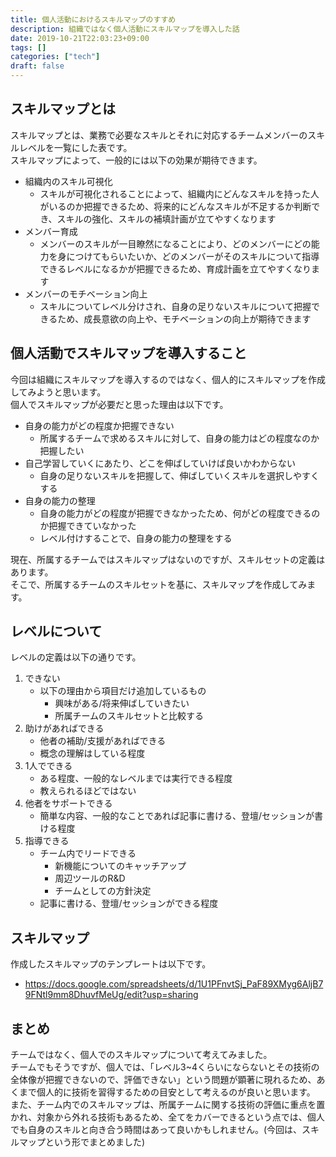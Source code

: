 ```yaml
---
title: 個人活動におけるスキルマップのすすめ
description: 組織ではなく個人活動にスキルマップを導入した話
date: 2019-10-21T22:03:23+09:00
tags: []
categories: ["tech"]
draft: false
---
```


## スキルマップとは

スキルマップとは、業務で必要なスキルとそれに対応するチームメンバーのスキルレベルを一覧にした表です。<br>
スキルマップによって、一般的には以下の効果が期待できます。

* 組織内のスキル可視化
	* スキルが可視化されることによって、組織内にどんなスキルを持った人がいるのか把握できるため、将来的にどんなスキルが不足するか判断でき、スキルの強化、スキルの補填計画が立てやすくなります
* メンバー育成
	* メンバーのスキルが一目瞭然になることにより、どのメンバーにどの能力を身につけてもらいたいか、どのメンバーがそのスキルについて指導できるレベルになるかが把握できるため、育成計画を立てやすくなります
* メンバーのモチベーション向上
	* スキルについてレベル分けされ、自身の足りないスキルについて把握できるため、成長意欲の向上や、モチベーションの向上が期待できます

## 個人活動でスキルマップを導入すること

今回は組織にスキルマップを導入するのではなく、個人的にスキルマップを作成してみようと思います。<br>
個人でスキルマップが必要だと思った理由は以下です。

* 自身の能力がどの程度か把握できない
	* 所属するチームで求めるスキルに対して、自身の能力はどの程度なのか把握したい
* 自己学習していくにあたり、どこを伸ばしていけば良いかわからない
	* 自身の足りないスキルを把握して、伸ばしていくスキルを選択しやすくする
* 自身の能力の整理
	* 自身の能力がどの程度が把握できなかったため、何がどの程度できるのか把握できていなかった
	* レベル付けすることで、自身の能力の整理をする

現在、所属するチームではスキルマップはないのですが、スキルセットの定義はあります。<br>
そこで、所属するチームのスキルセットを基に、スキルマップを作成してみます。

## レベルについて

レベルの定義は以下の通りです。

1. できない
	* 以下の理由から項目だけ追加しているもの
		* 興味がある/将来伸ばしていきたい
		* 所属チームのスキルセットと比較する
1. 助けがあればできる
	* 他者の補助/支援があればできる
	* 概念の理解はしている程度
1. 1人でできる
	* ある程度、一般的なレベルまでは実行できる程度
	* 教えられるほどではない
1. 他者をサポートできる
	* 簡単な内容、一般的なことであれば記事に書ける、登壇/セッションが書ける程度
1. 指導できる
	* チーム内でリードできる
		* 新機能についてのキャッチアップ
		* 周辺ツールのR&D
		* チームとしての方針決定
	* 記事に書ける、登壇/セッションができる程度

## スキルマップ

作成したスキルマップのテンプレートは以下です。

* <https://docs.google.com/spreadsheets/d/1U1PFnvtSj_PaF89XMyg6AljB79FNtl9mm8DhuvfMeUg/edit?usp=sharing>

## まとめ

チームではなく、個人でのスキルマップについて考えてみました。<br>
チームでもそうですが、個人では、「レベル3~4くらいにならないとその技術の全体像が把握できないので、評価できない」という問題が顕著に現れるため、あくまで個人的に技術を習得するための目安として考えるのが良いと思います。
また、チーム内でのスキルマップは、所属チームに関する技術の評価に重点を置かれ、対象から外れる技術もあるため、全てをカバーできるという点では、個人でも自身のスキルと向き合う時間はあって良いかもしれません。(今回は、スキルマップという形でまとめました)
